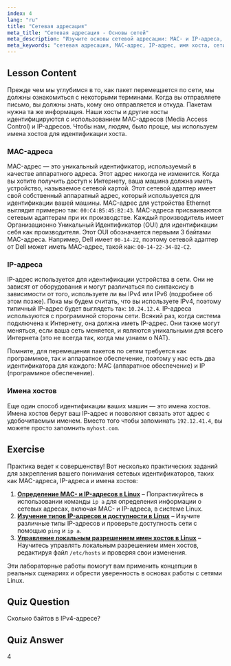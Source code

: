 ```yaml
---
index: 4
lang: "ru"
title: "Сетевая адресация"
meta_title: "Сетевая адресация - Основы сетей"
meta_description: "Изучите основы сетевой адресации: MAC- и IP-адреса, а также имена хостов. Поймите, как устройства взаимодействуют в сети. Начните свой путь в сетевых технологиях Linux!"
meta_keywords: "сетевая адресация, MAC-адрес, IP-адрес, имя хоста, сети Linux, для начинающих, учебник, руководство"
---
```


## Lesson Content

Прежде чем мы углубимся в то, как пакет перемещается по сети, мы должны ознакомиться с некоторыми терминами. Когда вы отправляете письмо, вы должны знать, кому оно отправляется и откуда. Пакетам нужна та же информация. Наши хосты и другие хосты идентифицируются с использованием MAC-адресов (Media Access Control) и IP-адресов. Чтобы нам, людям, было проще, мы используем имена хостов для идентификации хоста.

### MAC-адреса

MAC-адрес — это уникальный идентификатор, используемый в качестве аппаратного адреса. Этот адрес никогда не изменится. Когда вы хотите получить доступ к Интернету, ваша машина должна иметь устройство, называемое сетевой картой. Этот сетевой адаптер имеет свой собственный аппаратный адрес, который используется для идентификации вашей машины. MAC-адрес для устройства Ethernet выглядит примерно так: `00:C4:B5:45:B2:43`. MAC-адреса присваиваются сетевым адаптерам при их производстве. Каждый производитель имеет Организационно Уникальный Идентификатор (OUI) для идентификации себя как производителя. Этот OUI обозначается первыми 3 байтами MAC-адреса. Например, Dell имеет `00-14-22`, поэтому сетевой адаптер от Dell может иметь MAC-адрес, такой как: `00-14-22-34-B2-C2`.

### IP-адреса

IP-адрес используется для идентификации устройства в сети. Они не зависят от оборудования и могут различаться по синтаксису в зависимости от того, используете ли вы IPv4 или IPv6 (подробнее об этом позже). Пока мы будем считать, что вы используете IPv4, поэтому типичный IP-адрес будет выглядеть так: `10.24.12.4`. IP-адреса используются с программной стороны сети. Всякий раз, когда система подключена к Интернету, она должна иметь IP-адрес. Они также могут меняться, если ваша сеть меняется, и являются уникальными для всего Интернета (это не всегда так, когда мы узнаем о NAT).

Помните, для перемещения пакетов по сетям требуется как программное, так и аппаратное обеспечение, поэтому у нас есть два идентификатора для каждого: MAC (аппаратное обеспечение) и IP (программное обеспечение).

### Имена хостов

Еще один способ идентификации ваших машин — это имена хостов. Имена хостов берут ваш IP-адрес и позволяют связать этот адрес с удобочитаемым именем. Вместо того чтобы запоминать `192.12.41.4`, вы можете просто запомнить `myhost.com`.

## Exercise

Практика ведет к совершенству! Вот несколько практических заданий для закрепления вашего понимания сетевых идентификаторов, таких как MAC-адреса, IP-адреса и имена хостов:

1. **[Определение MAC- и IP-адресов в Linux](https://labex.io/ru/labs/linux-identify-mac-and-ip-addresses-in-linux-592731)** – Попрактикуйтесь в использовании команды `ip a` для определения информации о сетевых адресах, включая MAC- и IP-адреса, в системе Linux.
2. **[Изучение типов IP-адресов и доступности в Linux](https://labex.io/ru/labs/linux-explore-ip-address-types-and-reachability-in-linux-592780)** – Изучите различные типы IP-адресов и проверьте доступность сети с помощью `ping` и `ip a`.
3. **[Управление локальным разрешением имен хостов в Linux](https://labex.io/ru/labs/linux-manage-local-hostname-resolution-in-linux-592792)** – Научитесь управлять локальным разрешением имен хостов, редактируя файл `/etc/hosts` и проверяя свои изменения.

Эти лабораторные работы помогут вам применить концепции в реальных сценариях и обрести уверенность в основах работы с сетями Linux.

## Quiz Question

Сколько байтов в IPv4-адресе?

## Quiz Answer

4
